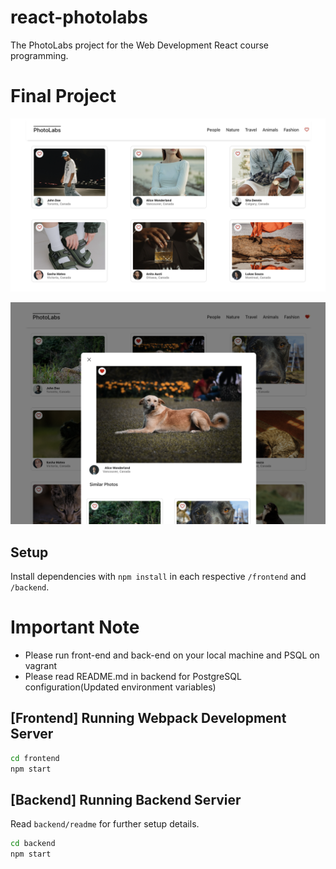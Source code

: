# react-photolabs
The PhotoLabs project for the Web Development React course programming.

# Final Project

!["Homepage"](https://raw.githubusercontent.com/Alexsoyoungkang/photolabs-starter/main/docs/photolabs.png)

!["Open modal Image"](https://raw.githubusercontent.com/Alexsoyoungkang/photolabs-starter/main/docs/photolabs2.png)


## Setup

Install dependencies with `npm install` in each respective `/frontend` and `/backend`.

# Important Note

- Please run front-end and back-end on your local machine and PSQL on vagrant
- Please read README.md in backend for PostgreSQL configuration(Updated environment variables)


## [Frontend] Running Webpack Development Server

```sh
cd frontend
npm start
```

## [Backend] Running Backend Servier

Read `backend/readme` for further setup details.

```sh
cd backend
npm start
```
